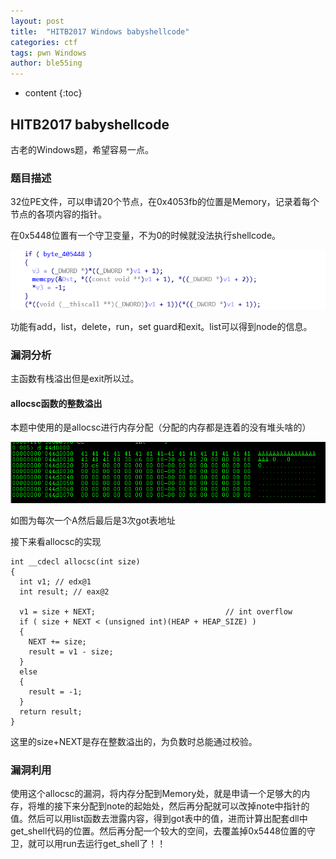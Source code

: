 ```yaml
---
layout: post
title:  "HITB2017 Windows babyshellcode"
categories: ctf
tags: pwn Windows
author: ble55ing
---
```


* content
{:toc}
## HITB2017 babyshellcode

古老的Windows题，希望容易一点。

### 题目描述

32位PE文件，可以申请20个节点，在0x4053fb的位置是Memory，记录着每个节点的各项内容的指针。

在0x5448位置有一个守卫变量，不为0的时候就没法执行shellcode。

![](https://raw.githubusercontent.com/ble55ing/PicGo/master/babyshellcode1.png)

功能有add，list，delete，run，set guard和exit。list可以得到node的信息。

### 漏洞分析

主函数有栈溢出但是exit所以过。

#### allocsc函数的整数溢出

本题中使用的是allocsc进行内存分配（分配的内存都是连着的没有堆头啥的）

![](https://raw.githubusercontent.com/ble55ing/PicGo/master/%E5%BE%AE%E4%BF%A1%E6%88%AA%E5%9B%BE_20190823232657.png)

如图为每次一个A然后最后是3次got表地址

接下来看allocsc的实现

```
int __cdecl allocsc(int size)
{
  int v1; // edx@1
  int result; // eax@2

  v1 = size + NEXT;                             // int overflow
  if ( size + NEXT < (unsigned int)(HEAP + HEAP_SIZE) )
  {
    NEXT += size;
    result = v1 - size;
  }
  else
  {
    result = -1;
  }
  return result;
}
```

这里的size+NEXT是存在整数溢出的，为负数时总能通过校验。

### 漏洞利用

使用这个allocsc的漏洞，将内存分配到Memory处，就是申请一个足够大的内存，将堆的接下来分配到note的起始处，然后再分配就可以改掉note中指针的值。然后可以用list函数去泄露内容，得到got表中的值，进而计算出配套dll中get_shell代码的位置。然后再分配一个较大的空间，去覆盖掉0x5448位置的守卫，就可以用run去运行get_shell了！！